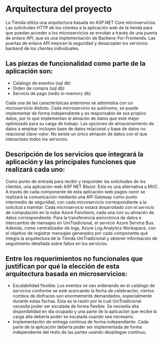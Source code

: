# Arquitectura del proyecto

La Tienda utiliza una arquitectura basada en ASP.NET Core microservicios. Las solicitudes HTTP de los clientes a la aplicación web de la tienda para que puedan acceder a los microservicios se enrutan a través de una puerta de enlace API, que es una implementación de Backens-For-Frontends. Las puertas de enlace API mejoran la seguridad y desacoplan los servicios backend de los clientes individuales. 

## Las piezas de funcionalidad como parte de la aplicación son:

- Catálogo de eventos (sql db)
- Orden de compra (sql db)
- Servicio de pago (redis in-memory db)

Cada una de las características anteriores se administra con un microservicio distinto. Cada microservicio es autónomo, se puede implementar de forma independiente y es responsable de sus propios datos, por lo que implementan el almacén de datos que esté mejor optimizado para su carga de trabajo. Las opciones de almacenamiento de datos a emplear incluyen base de datos relacional y base de datos no relacional clave-valor. No existe un único almacén de datos con el que interactúen todos los servicios.

## Descripción de los servicios que integrará la aplicación y las principales funciones que realizará cada uno:

Como punto de entrada para recibir y responder las solicitudes de los clientes, una aplicación web ASP NET Blazor. Esta es una alternativa a MVC. A través de cada componente de esta aplicación web pages-razor se realizará la comunicación mediante una API Gateway como punto intermedio de seguridad, con cada microservicio correspondiente a la solicitud a tramitar. Cada microservicio estará desarrollado con el servicio de computación en la nube Azure Functions, cada una con su almacén de datos correspondiente. Para la transferencia asincrónica de datos e intercambio de mensajes en UniTradicional, el servicio Azure Service Bus. Además, como centralizador de logs, Azure Log Analytics Workspace, con el objetivo de registrar mensajes generados por cada componente que integra la arquitectura de la Tienda UniTradicional y obtener información de seguimiento detallada sobre fallos en los servicios.

## Entre los requerimientos no funcionales que justifican por qué la elección de esta arquitectura basada en microservicios:

- Escalabilidad flexible: Los eventos se van ordenando en el catálogo de servicios conforme se esté acercando la fecha de celebración, ciertos combos de disfraces son enormemente demandados, especialmente durante estas fechas. Esta es la razón por la cual UniTradicional necesita poder ser escalada de forma flexible. Se necesita alta disponibilidad en día ocupado y una parte de la aplicación que recibe la carga alta debería poder se escalada cuando sea necesario.
- Implementación de entrega continua de forma independiente. Cada parte de la aplicación debería poder ser implementada de forma independiente del resto de las partes usando despliegue continuo.

